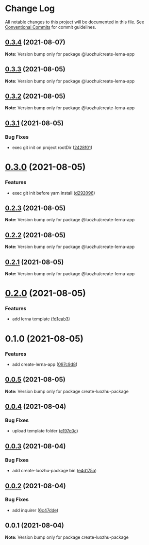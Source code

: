 # Change Log

All notable changes to this project will be documented in this file.
See [Conventional Commits](https://conventionalcommits.org) for commit guidelines.

## [0.3.4](https://github.com/youngjuning/luozhu/compare/@luozhu/create-lerna-app@0.3.3...@luozhu/create-lerna-app@0.3.4) (2021-08-07)

**Note:** Version bump only for package @luozhu/create-lerna-app

## [0.3.3](https://github.com/youngjuning/luozhu/compare/@luozhu/create-lerna-app@0.3.2...@luozhu/create-lerna-app@0.3.3) (2021-08-05)

**Note:** Version bump only for package @luozhu/create-lerna-app

## [0.3.2](https://github.com/youngjuning/luozhu/compare/@luozhu/create-lerna-app@0.3.1...@luozhu/create-lerna-app@0.3.2) (2021-08-05)

**Note:** Version bump only for package @luozhu/create-lerna-app

## [0.3.1](https://github.com/youngjuning/luozhu/compare/@luozhu/create-lerna-app@0.3.0...@luozhu/create-lerna-app@0.3.1) (2021-08-05)

### Bug Fixes

- exec git init on project rootDir ([2428f01](https://github.com/youngjuning/luozhu/commit/2428f0124fafd92cc7fa6d628cfdd1691bcd0948))

# [0.3.0](https://github.com/youngjuning/luozhu/compare/@luozhu/create-lerna-app@0.2.3...@luozhu/create-lerna-app@0.3.0) (2021-08-05)

### Features

- exec git init before yarn install ([d292096](https://github.com/youngjuning/luozhu/commit/d292096e9819fd677800d82bc8648e0e3439c907))

## [0.2.3](https://github.com/youngjuning/luozhu/compare/@luozhu/create-lerna-app@0.2.2...@luozhu/create-lerna-app@0.2.3) (2021-08-05)

**Note:** Version bump only for package @luozhu/create-lerna-app

## [0.2.2](https://github.com/youngjuning/luozhu/compare/@luozhu/create-lerna-app@0.2.1...@luozhu/create-lerna-app@0.2.2) (2021-08-05)

**Note:** Version bump only for package @luozhu/create-lerna-app

## [0.2.1](https://github.com/youngjuning/luozhu/compare/@luozhu/create-lerna-app@0.2.0...@luozhu/create-lerna-app@0.2.1) (2021-08-05)

**Note:** Version bump only for package @luozhu/create-lerna-app

# [0.2.0](https://github.com/youngjuning/luozhu/compare/@luozhu/create-lerna-app@0.1.0...@luozhu/create-lerna-app@0.2.0) (2021-08-05)

### Features

- add lerna template ([fd1eab3](https://github.com/youngjuning/luozhu/commit/fd1eab3daf8d07273872773780192a3900fe2d55))

# 0.1.0 (2021-08-05)

### Features

- add create-lerna-app ([097c9d8](https://github.com/youngjuning/luozhu/commit/097c9d8f93d0cea97708539b85b12f4baa30a05c))

## [0.0.5](https://github.com/youngjuning/luozhu/compare/create-luozhu-package@0.0.4...create-luozhu-package@0.0.5) (2021-08-05)

**Note:** Version bump only for package create-luozhu-package

## [0.0.4](https://github.com/youngjuning/luozhu/compare/create-luozhu-package@0.0.3...create-luozhu-package@0.0.4) (2021-08-04)

### Bug Fixes

- upload template folder ([e197c0c](https://github.com/youngjuning/luozhu/commit/e197c0c9a8219e3624b6f4ec1d2490b9b2812515))

## [0.0.3](https://github.com/youngjuning/luozhu/compare/create-luozhu-package@0.0.2...create-luozhu-package@0.0.3) (2021-08-04)

### Bug Fixes

- add create-luozhu-package bin ([e4d175a](https://github.com/youngjuning/luozhu/commit/e4d175ab9607682e3f9aaf545ba1d00e165d1bb9))

## [0.0.2](https://github.com/youngjuning/luozhu/compare/create-luozhu-package@0.0.1...create-luozhu-package@0.0.2) (2021-08-04)

### Bug Fixes

- add inquirer ([6c47dde](https://github.com/youngjuning/luozhu/commit/6c47ddefae7ade2eafd827cef97882c3e9fb9de2))

## 0.0.1 (2021-08-04)

**Note:** Version bump only for package create-luozhu-package
